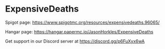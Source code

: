 # ExpensiveDeaths
Spigot page: https://www.spigotmc.org/resources/expensivedeaths.96065/

Hangar page: https://hangar.papermc.io/JasonHorkles/ExpensiveDeaths

Get support in our Discord server at https://discord.gg/p6FuXyx6wA
